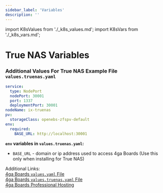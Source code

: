 ```yaml
---
sidebar_label: 'Variables'
description: ''
---
```

import K8sValues from './_k8s_values.md';
import K8sVars from './_k8s_vars.md';

# True NAS Variables

<K8sValues />

### Additional Values For True NAS Example File `values.truenas.yaml`
```yaml
service:
  type: NodePort
  nodePort: 30001
  port: 1337
  deploymentPort: 30001
nodeName: ix-truenas
pv:
  storageClass: openebs-zfspv-default
env:
  required:
    BASE_URL: http://localhost:30001
```

<K8sVars />

**`env` variables in `values.truenas.yaml`:**

- `BASE_URL` - domain or ip address used to access 4ga Boards (Use this only when installing for True NAS)

Additional Links:\
[4ga Boards `values.yaml` File](https://github.com/RARgames/4gaBoards/blob/main/helm-chart/values.yaml)\
[4ga Boards `values.truenas.yaml` File](https://github.com/RARgames/4gaBoards/blob/main/helm-chart/values.truenas.yaml)\
[4ga Boards Professional Hosting](./4gaboards)